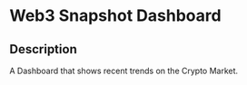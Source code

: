 # Web3 Snapshot Dashboard

## Description

A Dashboard that shows recent trends on the Crypto Market.
